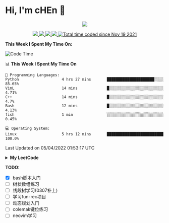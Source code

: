 <!--
**chenjiyan2001/chenjiyan2001** is a ✨ _special_ ✨ repository because its `README.md` (this file) appears on your GitHub profile.

Here are some ideas to get you started:

- 🔭 I’m currently working on ...
- 🌱 I’m currently learning ...
- 👯 I’m looking to collaborate on ...
- 🤔 I’m looking for help with ...
- 💬 Ask me about ...
- 📫 How to reach me: ...
- 😄 Pronouns: ...
- ⚡ Fun fact: ...
-->

# Hi, I'm cHEn :wave: 
<p align="center">
  <a href="https://github.com/chenjiyan2001" class="rich-diff-level-one">
    <img src="https://github-readme-stats.vercel.app/api?username=chenjiyan2001&show_icons=true&theme=onedark">
  </a>
</p>

<p align="center">
  <a href="https://github.com/chenjiyan2001">
    <img src="https://badges.pufler.dev/visits/chenjiyan2001/chenjiyan2001?style=flat-square&color=black&logo=github">
  </a>
  <a href="https://github.com/chenjiyan2001">
    <img src="https://badges.pufler.dev/years/chenjiyan2001?style=flat-square&color=black&logo=github">
  </a>
  <a href="https://github.com/chenjiyan2001?tab=repositories">
    <img src="https://badges.pufler.dev/repos/chenjiyan2001?style=flat-square&color=black&logo=github">
  </a>
  <a href="https://github.com/chenjiyan2001">
    <img src="https://badges.pufler.dev/commits/monthly/chenjiyan2001?style=flat-square&color=black&logo=github">
  </a>
  <a href="https://wakatime.com/@8d643437-66da-4afa-bfae-3b4a5bb9b1c7">
    <img src="https://wakatime.com/badge/user/8d643437-66da-4afa-bfae-3b4a5bb9b1c7.svg" alt="Total time coded since Nov 19 2021" />
  </a>
</p>

**This Week I Spent My Time On:** 

<!--START_SECTION:waka-->
![Code Time](http://img.shields.io/badge/Code%20Time-208%20hrs%2034%20mins-blue)

📊 **This Week I Spent My Time On** 

```text
💬 Programming Languages: 
Python                   4 hrs 27 mins       █████████████████████░░░░   85.65% 
VimL                     14 mins             █░░░░░░░░░░░░░░░░░░░░░░░░   4.71% 
C++                      14 mins             █░░░░░░░░░░░░░░░░░░░░░░░░   4.7% 
Bash                     12 mins             █░░░░░░░░░░░░░░░░░░░░░░░░   4.13% 
fish                     1 min               ░░░░░░░░░░░░░░░░░░░░░░░░░   0.45%

💻 Operating System: 
Linux                    5 hrs 12 mins       █████████████████████████   100.0%

```


 Last Updated on 05/04/2022 01:53:17 UTC
<!--END_SECTION:waka-->

<details>

  <summary><b>My LeetCode</b></summary>

  <p align="center">
     <img src="https://stats.justsong.cn/api/leetcode?username=Maybe_one_day&cn=true">
  </p>

</details>

**TODO:**
<!-- <details>
<summary>2022</summary>
  <details>
  <summary>04</summary> -->
- [x] bash脚本入门
- [ ] 树状数组练习
- [ ] 线段树学习(0307补上)
- [ ] 学习fun-rec项目
- [ ] 动态规划入门
- [ ] colemak键位练习
- [ ] neovim学习
<!--   </details>
</details> -->

